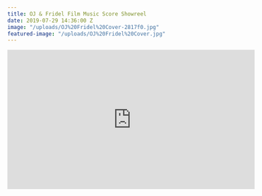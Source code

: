 ```yaml
---
title: OJ & Fridel Film Music Score Showreel
date: 2019-07-29 14:36:00 Z
image: "/uploads/OJ%20Fridel%20Cover-2817f0.jpg"
featured-image: "/uploads/OJ%20Fridel%20Cover.jpg"
---
```


<iframe width="560" height="315" src="https://www.youtube.com/embed/cJ2WDM8qSgY" frameborder="0" allow="accelerometer; autoplay; encrypted-media; gyroscope; picture-in-picture" allowfullscreen></iframe>


